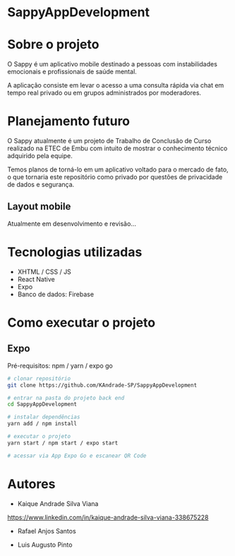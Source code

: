 # SappyAppDevelopment

# Sobre o projeto

O Sappy é um aplicativo mobile destinado a pessoas com instabilidades emocionais e profissionais de saúde mental.

A aplicação consiste em levar o acesso a uma consulta rápida via chat em tempo real privado ou em grupos administrados por moderadores.

# Planejamento futuro

O Sappy atualmente é um projeto de Trabalho de Conclusão de Curso realizado na ETEC de Embu com intuito de mostrar o conhecimento técnico adquirido pela equipe.

Temos planos de torná-lo em um aplicativo voltado para o mercado de fato, o que tornaria este repositório como privado por questões de privacidade de dados e segurança.

## Layout mobile

Atualmente em desenvolvimento e revisão...

# Tecnologias utilizadas
- XHTML / CSS / JS
- React Native
- Expo
- Banco de dados: Firebase

# Como executar o projeto

## Expo
Pré-requisitos: npm / yarn / expo go

```bash
# clonar repositório
git clone https://github.com/KAndrade-SP/SappyAppDevelopment

# entrar na pasta do projeto back end
cd SappyAppDevelopment

# instalar dependências
yarn add / npm install

# executar o projeto
yarn start / npm start / expo start

# acessar via App Expo Go e escanear QR Code
```

# Autores

- Kaique Andrade Silva Viana 

https://www.linkedin.com/in/kaique-andrade-silva-viana-338675228 

- Rafael Anjos Santos

- Luis Augusto Pinto

